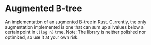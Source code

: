 # Augmented B-tree
An implementation of an augmented B-tree in Rust. Currently, the only augmentation implemented is one that can sum up all values below a certain point in `O(log n)` time. Note: The library is neither polished nor optimized, so use it at your own risk.